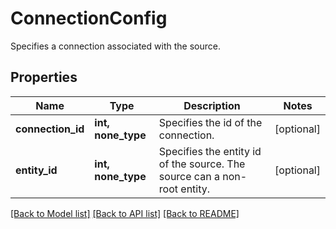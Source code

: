 # ConnectionConfig

Specifies a connection associated with the source.

## Properties
Name | Type | Description | Notes
------------ | ------------- | ------------- | -------------
**connection_id** | **int, none_type** | Specifies the id of the connection. | [optional] 
**entity_id** | **int, none_type** | Specifies the entity id of the source. The source can a non-root entity. | [optional] 

[[Back to Model list]](../README.md#documentation-for-models) [[Back to API list]](../README.md#documentation-for-api-endpoints) [[Back to README]](../README.md)


